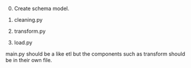 0) Create schema model.

1) cleaning.py
2) transform.py
3) load.py

main.py should be a like etl but the components such as transform should be in their own file.

